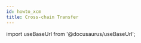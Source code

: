 ```yaml
---
id: howto_xcm
title: Cross-chain Transfer
---
```


import useBaseUrl from '@docusaurus/useBaseUrl';

